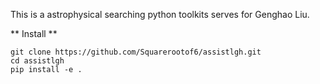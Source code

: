 This is a astrophysical searching python toolkits serves for Genghao Liu.

** Install **
```
git clone https://github.com/Squarerootof6/assistlgh.git
cd assistlgh
pip install -e .
```
